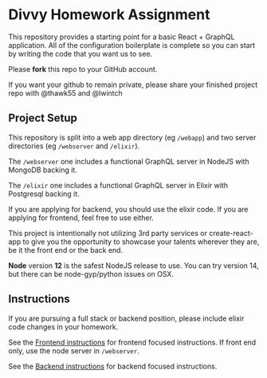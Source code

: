 # Divvy Homework Assignment

This repository provides a starting point for a basic React + GraphQL application.
All of the configuration boilerplate is complete so you can start by writing the code that you want us to see.

Please **fork** this repo to your GitHub account.

If you want your github to remain private, please share your finished project repo with @thawk55 and @lwintch 


## Project Setup

This repository is split into a web app directory (eg `/webapp`) and two server directories (eg `/webserver` and `/elixir`).

The `/webserver` one includes a functional GraphQL server in NodeJS with MongoDB backing it.

The `/elixir` one includes a functional GraphQL server in Elixir with Postgresql backing it.

If you are applying for backend, you should use the elixir code.
If you are applying for frontend, feel free to use either.

This project is intentionally not utilizing 3rd party services or create-react-app to give you the opportunity to showcase your talents wherever they are, be it the front end or the back end.

**Node** version **12** is the safest NodeJS release to use.  You can try version 14, but there can be node-gyp/python issues on OSX.

## Instructions

If you are pursuing a full stack or backend position, please include elixir code changes in your homework.

See the [Frontend instructions](webapp/README.md) for frontend focused instructions.  If front end only, use the node server in `/webserver`.

See the [Backend instructions](backend.md) for backend focused instructions.




